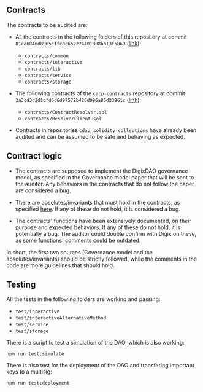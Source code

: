 ## Contracts
The contracts to be audited are:
* All the contracts in the following folders of this repository at commit `81ca6846d8965effc0c652274401808bb13f5869` ([link](https://github.com/DigixGlobal/dao-contracts/tree/81ca6846d8965effc0c652274401808bb13f5869)):
  * `contracts/common`
  * `contracts/interactive`
  * `contracts/lib`
  * `contracts/service`
  * `contracts/storage`

* The following contracts of the `cacp-contracts` repository at commit `2a3cd3d2d1cfd6c6d97572b426d096a86d23961c` ([link](https://github.com/DigixGlobal/cacp-contracts/tree/2a3cd3d2d1cfd6c6d97572b426d096a86d23961c)):
  * `contracts/ContractResolver.sol`
  * `contracts/ResolverClient.sol`

* Contracts in repositories `cdap`, `solidity-collections` have already been audited and can be assumed to be safe and behaving as expected.

## Contract logic
* The contracts are supposed to implement the DigixDAO governance model, as specified in the Governance model paper that will be sent to the auditor. Any behaviors in the contracts that do not follow the paper are considered a bug.

* There are absolutes/invariants that must hold in the contracts, as specified [here](DIGIXDAO_ABSOLUTES.md). If any of these do not hold, it is considered a bug.

* The contracts' functions have been extensively documented, on their purpose and expected behaviors. If any of these do not hold, it is potentially a bug. The auditor could double confirm with Digix on these, as some functions' comments could be outdated.

In short, the first two sources (Governance model and the absolutes/invariants) should be strictly followed, while the comments in the code are more guidelines that should hold.

## Testing
All the tests in the following folders are working and passing:
* `test/interactive`
* `test/interactiveAlternativeMethod`
* `test/service`
* `test/storage`

There is a script to test a simulation of the DAO, which is also working:
```
npm run test:simulate
```

There is also test for the deployment of the DAO and transfering important keys to a multisig:
```
npm run test:deployment
```
